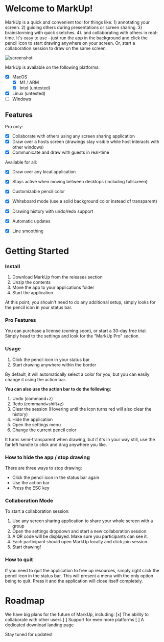 # Welcome to MarkUp!

MarkUp is a quick and convenient tool for things like: 1) annotating your screen. 2) guiding others during presentations or screen sharing. 3) brainstorming with quick sketches. 4). and collaborating with others in real-time. It's easy to use - just run the app in the background and click the pencil icon to start drawing anywhere on your screen. Or, start a collaboration session to draw on the same screen.

![screenshot](https://user-images.githubusercontent.com/9916553/209228032-62302f3d-2deb-45de-bb03-76861d77cb96.png)

MarkUp is available on the following platforms:
- [x] MacOS
    - [x] M1 / ARM
    - [x] Intel (untested)
- [x] Linux (untested)
- [ ] Windows

## Features

Pro only:
- [x] Collaborate with others using any screen sharing application
- [x] Draw over a hosts screen (drawings stay visible while host interacts with other windows)
- [x] Communicate and draw with guests in real-time

Available for all:
- [x] Draw over any local application
- [x] Stays active when moving between desktops (including fullscreen)
- [x] Customizable pencil color
- [x] Whiteboard mode (use a solid background color instead of transparent)
- [x] Drawing history with undo/redo support
- [x] Automatic updates
- [x] Line smoothing


# Getting Started

### Install

1. Download MarkUp from the releases section
2. Unzip the contents
3. Move the app to your applications folder
4. Start the application

At this point, you shouln't need to do any additional setup, simply looks for the pencil icon in your status bar.

### Pro Features

You can purchase a license (coming soon), or start a 30-day free trial. Simply head to the settings and look for the "MarkUp Pro" section.

### Usage

1. Click the pencil icon in your status bar
2. Start drawing anywhere within the border

By default, it will automatically select a color for you, but you can easily change it using the action bar.

**You can also use the action bar to do the following:**
1. Undo (command+z)
2. Redo (command+shift+z)
3. Clear the session (Hovering until the icon turns red will also clear the history)
4. Hide the application
5. Open the settings menu
6. Change the current pencil color

It turns semi-transparent when drawing, but if it's in your way still, use the far left handle to click and drag anywhere you like.

### How to hide the app / stop drawing

There are three ways to stop drawing:
- Click the pencil icon in the status bar again
- Use the action bar
- Press the ESC key

### Collaboration Mode

To start a collaboration session:
1. Use any screen sharing application to share your whole screen with a group
2. Open the settings dropdown and start a new collaboration session
3. A QR code will be displayed. Make sure you participants can see it.
4. Each participant should open MarkUp locally and click join session.
5. Start drawing!

### How to quit

If you need to quit the application to free up resources, simply right click the pencil icon in the status bar. This will present a menu with the only option being to quit. Press it and the application will close itself completely.

# Roadmap

We have big plans for the future of MarkUp, including:
[x] The ability to collaborate with other users
[ ] Support for even more platforms
[ ] A dedicated download landing page

Stay tuned for updates!
